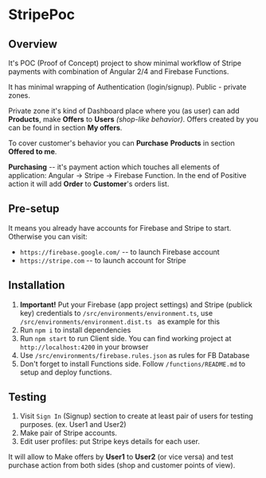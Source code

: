 # StripePoc

## Overview

It's POC (Proof of Concept) project to show minimal workflow of Stripe payments with combination of Angular 2/4 and Firebase Functions.

It has minimal wrapping of Authentication (login/signup). Public - private zones.

Private zone it's kind of Dashboard place where you (as user) can add **Products**, make **Offers** to **Users** *(shop-like behavior)*. Offers created by you can be found in section **My offers**.

To cover customer's behavior you can **Purchase** **Products** in section **Offered to me**.

**Purchasing** -- it's payment action which touches all elements of application: Angular -> Stripe -> Firebase Function. In the end of Positive action it will add **Order** to **Customer**'s orders list.

## Pre-setup

It means you already have accounts for Firebase and Stripe to start. 
Otherwise you can visit:
- `https://firebase.google.com/` -- to launch Firebase account
- `https://stripe.com` -- to launch account for Stripe

## Installation

1. **Important!** Put your Firebase (app project settings) and Stripe (publick key) credentials to `/src/environments/environment.ts`, use `/src/environments/environment.dist.ts ` as example for this
2. Run `npm i` to install dependencies
3. Run `npm start` to run Client side. You can find working project at `http://localhost:4200` in your browser
4. Use `/src/environments/firebase.rules.json` as rules for FB Database 
5. Don't forget to install Functions side. Follow `/functions/README.md` to setup and deploy functions.

## Testing

1. Visit `Sign In` (Signup) section to create at least pair of users for testing purposes. (ex. User1 and User2)
2. Make pair of Stripe accounts.
3. Edit user profiles: put Stripe keys details for each user.

It will allow to Make offers by **User1** to **User2** (or vice versa) and test purchase action from both sides (shop and customer points of view).

